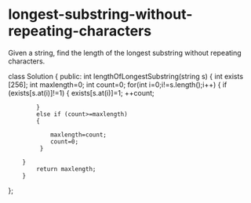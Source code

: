 # longest-substring-without-repeating-characters
Given a string, find the length of the longest substring without repeating characters.

class Solution {
public:
    int lengthOfLongestSubstring(string s) {
        int exists [256];
        int maxlength=0;
        int count=0;
        for(int i=0;i!=s.length();i++)
        {
            if (exists[s.at(i)]!=1)
            {
                exists[s.at(i)]=1;
                ++count;
            
            }
            else if (count>=maxlength)
            {
            
                maxlength=count;
                count=0;
             }
           
        }
            return maxlength;
        }
};
